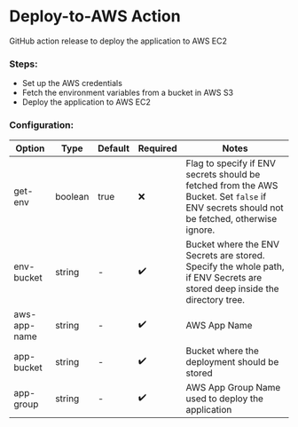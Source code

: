 # Deploy-to-AWS Action

GitHub action release to deploy the application to AWS EC2

### Steps:

- Set up the AWS credentials
- Fetch the environment variables from a bucket in AWS S3
- Deploy the application to AWS EC2

### Configuration:

| Option       | Type    | Default | Required           | Notes                                                                                                                                     |
| ------------ | ------- | ------- | ------------------ | ----------------------------------------------------------------------------------------------------------------------------------------- |
| get-env      | boolean | true    | :x:                | Flag to specify if ENV secrets should be fetched from the AWS Bucket. Set `false` if ENV secrets should not be fetched, otherwise ignore. |
| env-bucket   | string  | -       | :heavy_check_mark: | Bucket where the ENV Secrets are stored. Specify the whole path, if ENV Secrets are stored deep inside the directory tree.                |
| aws-app-name | string  | -       | :heavy_check_mark: | AWS App Name                                                                                                                              |
| app-bucket   | string  | -       | :heavy_check_mark: | Bucket where the deployment should be stored                                                                                              |
| app-group    | string  | -       | :heavy_check_mark: | AWS App Group Name used to deploy the application                                                                                         |
